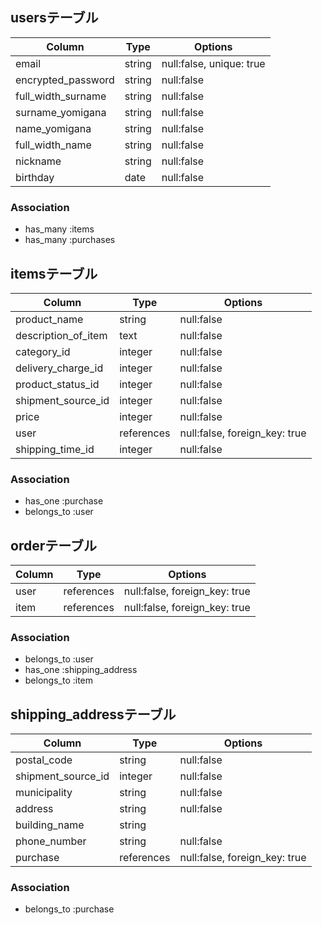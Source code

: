 ## usersテーブル

|Column                  |Type  |Options                 |
|------------------------|------|------------------------|
|email                   |string|null:false, unique: true|
|encrypted_password      |string|null:false              |
|full_width_surname      |string|null:false              |
|surname_yomigana        |string|null:false              |
|name_yomigana           |string|null:false              |
|full_width_name         |string|null:false              |
|nickname                |string|null:false              |
|birthday                |date  |null:false              |

### Association

- has_many :items
- has_many :purchases

## itemsテーブル

|Column                 |Type      |Options                      |
|-----------------------|----------|-----------------------------|
|product_name           |string    |null:false                   |
|description_of_item    |text      |null:false                   |
|category_id            |integer   |null:false                   |
|delivery_charge_id     |integer   |null:false                   |
|product_status_id      |integer   |null:false                   |
|shipment_source_id     |integer   |null:false                   |
|price                  |integer   |null:false                   |
|user                   |references|null:false, foreign_key: true|
|shipping_time_id       |integer   |null:false                   |

### Association

- has_one :purchase
- belongs_to :user

## orderテーブル

|Column                 |Type      |Options                      |
|-----------------------|----------|-----------------------------|
|user                   |references|null:false, foreign_key: true|
|item                   |references|null:false, foreign_key: true|
### Association

- belongs_to :user
- has_one :shipping_address
- belongs_to :item


## shipping_addressテーブル

|Column                 |Type      |Options                      |
|-----------------------|----------|-----------------------------|
|postal_code            |string    |null:false                   |
|shipment_source_id     |integer   |null:false                   |
|municipality           |string    |null:false                   |
|address                |string    |null:false                   |
|building_name          |string    |                             |
|phone_number           |string    |null:false                   |
|purchase               |references|null:false, foreign_key: true|


### Association

- belongs_to :purchase
